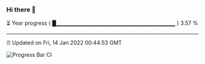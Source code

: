 ### Hi there 👋

⏳ Year progress { █▁▁▁▁▁▁▁▁▁▁▁▁▁▁▁▁▁▁▁▁▁▁▁▁▁▁▁▁▁ } 3.57 %

---

⏰ Updated on Fri, 14 Jan 2022 00:44:53 GMT

![Progress Bar CI](https://github.com/liununu/liununu/workflows/Progress%20Bar%20CI/badge.svg)
